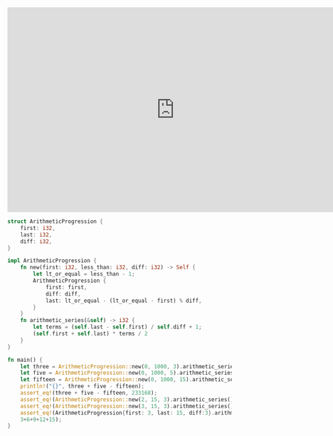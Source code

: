 <html>
<iframe src="https://docs.google.com/presentation/d/e/2PACX-1vR7HA2byHmvIaxWXOhdLJMXgsyf7M5vx7ZWRU2ZV4qGgIOFrLaehDqONZVPYB_tLZdrCRFmUgMAagf9/embed?start=false&loop=false&delayms=60000" frameborder="0" width="750" height="460" allowfullscreen="true" mozallowfullscreen="true" webkitallowfullscreen="true"></iframe>
</html>

```rust
struct ArithmeticProgression {
    first: i32,
    last: i32,
    diff: i32,
}

impl ArithmeticProgression {
    fn new(first: i32, less_than: i32, diff: i32) -> Self {
        let lt_or_equal = less_than - 1;
        ArithmeticProgression {
            first: first,
            diff: diff,
            last: lt_or_equal - (lt_or_equal - first) % diff,
        }
    }
    fn arithmetic_series(&self) -> i32 {
        let terms = (self.last - self.first) / self.diff + 1;
        (self.first + self.last) * terms / 2
    }
}

fn main() {
    let three = ArithmeticProgression::new(0, 1000, 3).arithmetic_series();
    let five = ArithmeticProgression::new(0, 1000, 5).arithmetic_series();
    let fifteen = ArithmeticProgression::new(0, 1000, 15).arithmetic_series();
    println!("{}", three + five - fifteen);
    assert_eq!(three + five - fifteen, 233168);
    assert_eq!(ArithmeticProgression::new(2, 15, 3).arithmetic_series(), 2+5+8+11+14);
    assert_eq!(ArithmeticProgression::new(3, 15, 3).arithmetic_series(), 3+6+9+12);
    assert_eq!(ArithmeticProgression{first: 3, last: 15, diff:3}.arithmetic_series(),
    3+6+9+12+15);
}
```
